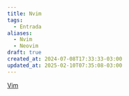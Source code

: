 ```yaml
---
title: Nvim
tags:
  - Entrada
aliases:
  - Nvim
  - Neovim
draft: true
created_at: 2024-07-08T17:33:33-03:00
updated_at: 2025-02-10T07:35:08-03:00
---
```


[Vim](Vim.md)
